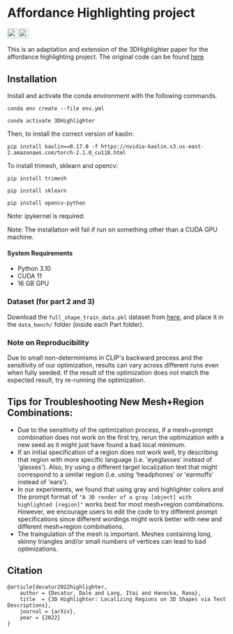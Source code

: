 # Affordance Highlighting project


<!-- ### [[Project Page](https://threedle.github.io/3DHighlighter/)] [[ArXiv](https://arxiv.org/abs/2212.11263)] -->
<a href="https://arxiv.org/abs/2212.11263"><img src="https://img.shields.io/badge/arXiv-3DHighlighter-b31b1b.svg" height=22.5></a>
<a href="https://threedle.github.io/3DHighlighter"><img src="https://img.shields.io/website?down_color=lightgrey&down_message=offline&label=Project%20Page&up_color=lightgreen&up_message=online&url=https%3A%2F%2Fpals.ttic.edu%2Fp%2Fscore-jacobian-chaining" height=22.5></a>

This is an adaptation and extension of the 3DHighlighter paper for the affordance highlighting project. The original code can be found [here](https://github.com/threedle/3DHighlighter)


## Installation

Install and activate the conda environment with the following commands. 

```conda env create --file env.yml```

```conda activate 3DHighlighter```

Then, to install the correct version of kaolin:

```pip install kaolin==0.17.0 -f https://nvidia-kaolin.s3.us-east-2.amazonaws.com/torch-2.1.0_cu118.html```

To install trimesh, sklearn and opencv:

```pip install trimesh```

```pip install sklearn```

``pip install opencv-python``


Note: ipykernel is required.

Note: The installation will fail if run on something other than a CUDA GPU machine.


#### System Requirements
- Python 3.10
- CUDA 11
- 16 GB GPU

### Dataset (for part 2 and 3)
Download the `full_shape_train_data.pkl` dataset from [here](https://drive.google.com/drive/folders/1s5W0Nfz9NEN8gP14tge8GuouUDXs2Ssq), and place it in the `data_bench/` folder (inside each Part folder).



### Note on Reproducibility
Due to small non-determinisms in CLIP's backward process and the sensitivity of our optimization, results can vary across different runs even when fully seeded. If the result of the optimization does not match the expected result, try re-running the optimization.

## Tips for Troubleshooting New Mesh+Region Combinations:
- Due to the sensitivity of the optimization process, if a mesh+prompt combination does not work on the first try, rerun the optimization with a new seed as it might just have found a bad local minimum.
- If an initial specification of a region does not work well, try describing that region with more specific language (i.e. 'eyeglasses' instead of 'glasses'). Also, try using a different target localization text that might correspond to a similar region (i.e. using 'headphones' or 'earmuffs' instead of 'ears').
- In our experiments, we found that using gray and highlighter colors and the prompt format of `"A 3D render of a gray [object] with highlighted [region]"` works best for most mesh+region combinations. However, we encourage users to edit the code to try different prompt specifications since different wordings might work better with new and different mesh+region combinations.
- The traingulation of the mesh is important. Meshes containing long, skinny triangles and/or small numbers of vertices can lead to bad optimizations.

## Citation
```
@article{decatur2022highlighter,
    author = {Decatur, Dale and Lang, Itai and Hanocka, Rana},
    title  = {3D Highlighter: Localizing Regions on 3D Shapes via Text Descriptions},
    journal = {arXiv},
    year = {2022}
}
```
